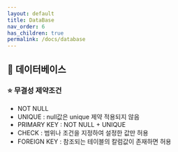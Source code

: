 ```yaml
---
layout: default
title: DataBase
nav_order: 6
has_children: true
permalink: /docs/database
---
```




## 📑 데이터베이스

### ⭐ 무결성 제약조건

- NOT NULL
- UNIQUE : null값은 unique 제약 적용되지 않음
- PRIMARY KEY : NOT NULL + UNIQUE
- CHECK : 범위나 조건을 지정하여 설정한 값만 허용
- FOREIGN KEY : 참조되는 테이블의 칼럼값이 존재하면 허용